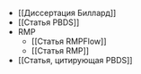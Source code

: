 - [[Диссертация Биллард]]
- [[Статья PBDS]]
- RMP
	- [[Статья RMPFlow]]
	- [[Статья RMP]]
- [[Статья, цитирующая PBDS]]